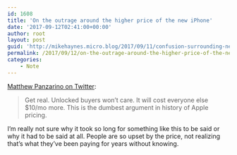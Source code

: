 ```yaml
---
id: 1608
title: 'On the outrage around the higher price of the new iPhone'
date: '2017-09-12T02:41:00+00:00'
author: root
layout: post
guid: 'http://mikehaynes.micro.blog/2017/09/11/confusion-surrounding-new.html'
permalink: /2017/09/12/on-the-outrage-around-the-higher-price-of-the-new-iphone/
categories:
    - Note
---
```


[Matthew Panzarino on Twitter](https://twitter.com/panzer/status/907357395218604033):

> Get real. Unlocked buyers won’t care. It will cost everyone else $10/mo more. This is the dumbest argument in history of Apple pricing.

I’m really not sure why it took so long for something like this to be said or why it had to be said at all. People are so upset by the price, not realizing that’s what they’ve been paying for years without knowing.